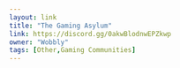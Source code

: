```yaml
---
layout: link
title: "The Gaming Asylum"
link: https://discord.gg/0akwBlodnwEPZkwp
owner: "Wobbly"
tags: [Other,Gaming Communities]
---
```


